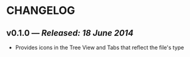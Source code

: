 # CHANGELOG

## **v0.1.0** &mdash; *Released: 18 June 2014*

* Provides icons in the Tree View and Tabs that reflect the file's type
